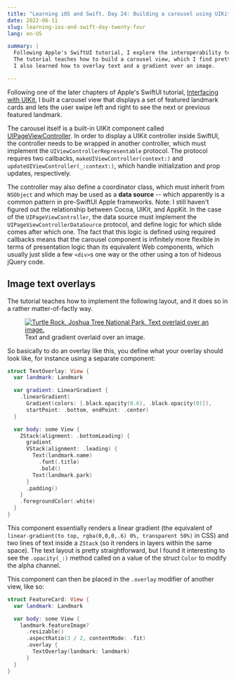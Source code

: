 ```yaml
---
title: "Learning iOS and Swift. Day 24: Building a carousel using UIKit interop"
date: 2022-06-11
slug: learning-ios-and-swift-day-twenty-four
lang: en-US

summary: |
  Following Apple's SwiftUI tutorial, I explore the interoperability techniques used to embed SwiftUI components inside UIKit Controllers, and vice versa.
  The tutorial teaches how to build a carousel view, which I find pretty cool.
  I also learned how to overlay text and a gradient over an image.

---
```

Following one of the later chapters of Apple's SwiftUI tutorial, [Interfacing with UIKit](https://developer.apple.com/tutorials/swiftui/interfacing-with-uikit), I built a carousel view that displays a set of featured landmark cards and lets the user swipe left and right to see the next or previous featured landmark.

The carousel itself is a built-in UIKit component called [UIPageViewController](https://developer.apple.com/documentation/uikit/uipageviewcontroller).
In order to display a UIKit controller inside SwiftUI, the controller needs to be wrapped in another controller, which must implement the `UIViewControllerRepresentable` protocol.
The protocol requires two callbacks, `makeUIViewController(context:)` and `updateUIViewController(_:context:)`, which handle initialization and prop updates, respectively.

The controller may also define a coordinator class, which must inherit from `NSObject` and which may be used as a **data source** -- which apparently is a common pattern in pre-SwiftUI Apple frameworks. Note: I still haven't figured out the relationship between Cocoa, UIKit, and AppKit.
In the case of the `UIPageViewController`, the data source must implement the `UIPageViewControllerDataSource` protocol, and define logic for which slide comes after which one.
The fact that this logic is defined using required callbacks means that the carousel component is infinitely more flexible in terms of presentation logic than its equivalent Web components, which usually just slide a few `<div>`s one way or the other using a ton of hideous jQuery code.

## Image text overlays

The tutorial teaches how to implement the following layout, and it does so in a rather matter-of-factly way.

<figure>
  <a href="/images/ios-24/feature-card.webp" title="Click to enlarge" target="_blank">
    <picture>
      <img src="/images/ios-24/feature-card.webp" alt="Turtle Rock. Joshua Tree National Park. Text overlaid over an image." />
    </picture>
  </a>
  <figcaption>Text and gradient overlaid over an image.</figcaption>
</figure>

So basically to do an overlay like this, you define what your overlay should look like, for instance using a separate component:

```swift
struct TextOverlay: View {
  var landmark: Landmark

  var gradient: LinearGradient {
    .linearGradient(
      Gradient(colors: [.black.opacity(0.6), .black.opacity(0)]),
      startPoint: .bottom, endPoint: .center)
  }

  var body: some View {
    ZStack(alignment: .bottomLeading) {
      gradient
      VStack(alignment: .leading) {
        Text(landmark.name)
          .font(.title)
          .bold()
        Text(landmark.park)
      }
      .padding()
    }
    .foregroundColor(.white)
  }
}
```

This component essentially renders a linear gradient (the equivalent of `linear-gradient(to top, rgba(0,0,0,.6) 0%, transparent 50%)` in CSS) and two lines of text inside a `ZStack` (so it renders in layers within the same space).
The text layout is pretty straightforward, but I found it interesting to see the `.opacity(_:)` method called on a value of the struct `Color` to modify the alpha channel.

This component can then be placed in the `.overlay` modifier of another view, like so:

```swift
struct FeatureCard: View {
  var landmark: Landmark

  var body: some View {
    landmark.featureImage?
      .resizable()
      .aspectRatio(3 / 2, contentMode: .fit)
      .overlay {
        TextOverlay(landmark: landmark)
      }
  }
}
```
